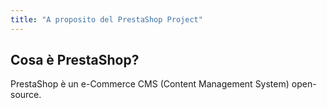 ```yaml
---
title: "A proposito del PrestaShop Project"
---
```


## Cosa è PrestaShop?

PrestaShop è un e-Commerce CMS (Content Management System) open-source.
